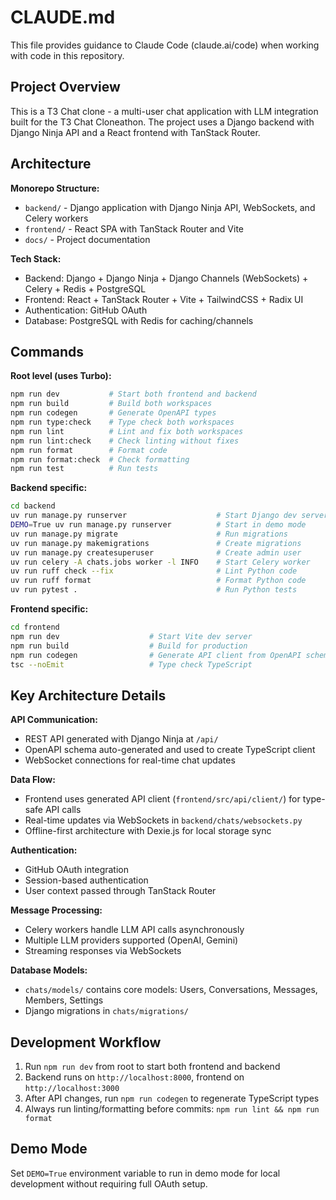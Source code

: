 # CLAUDE.md

This file provides guidance to Claude Code (claude.ai/code) when working with code in this repository.

## Project Overview

This is a T3 Chat clone - a multi-user chat application with LLM integration built for the T3 Chat Cloneathon. The project uses a Django backend with Django Ninja API and a React frontend with TanStack Router.

## Architecture

**Monorepo Structure:**
- `backend/` - Django application with Django Ninja API, WebSockets, and Celery workers
- `frontend/` - React SPA with TanStack Router and Vite
- `docs/` - Project documentation

**Tech Stack:**
- Backend: Django + Django Ninja + Django Channels (WebSockets) + Celery + Redis + PostgreSQL
- Frontend: React + TanStack Router + Vite + TailwindCSS + Radix UI
- Authentication: GitHub OAuth
- Database: PostgreSQL with Redis for caching/channels

## Commands

**Root level (uses Turbo):**
```bash
npm run dev           # Start both frontend and backend
npm run build         # Build both workspaces
npm run codegen       # Generate OpenAPI types
npm run type:check    # Type check both workspaces
npm run lint          # Lint and fix both workspaces
npm run lint:check    # Check linting without fixes
npm run format        # Format code
npm run format:check  # Check formatting
npm run test          # Run tests
```

**Backend specific:**
```bash
cd backend
uv run manage.py runserver                    # Start Django dev server
DEMO=True uv run manage.py runserver          # Start in demo mode
uv run manage.py migrate                      # Run migrations
uv run manage.py makemigrations               # Create migrations
uv run manage.py createsuperuser              # Create admin user
uv run celery -A chats.jobs worker -l INFO    # Start Celery worker
uv run ruff check --fix                       # Lint Python code
uv run ruff format                            # Format Python code
uv run pytest .                               # Run Python tests
```

**Frontend specific:**
```bash
cd frontend
npm run dev                    # Start Vite dev server
npm run build                  # Build for production
npm run codegen                # Generate API client from OpenAPI schema
tsc --noEmit                   # Type check TypeScript
```

## Key Architecture Details

**API Communication:**
- REST API generated with Django Ninja at `/api/`
- OpenAPI schema auto-generated and used to create TypeScript client
- WebSocket connections for real-time chat updates

**Data Flow:**
- Frontend uses generated API client (`frontend/src/api/client/`) for type-safe API calls
- Real-time updates via WebSockets in `backend/chats/websockets.py`
- Offline-first architecture with Dexie.js for local storage sync

**Authentication:**
- GitHub OAuth integration
- Session-based authentication
- User context passed through TanStack Router

**Message Processing:**
- Celery workers handle LLM API calls asynchronously
- Multiple LLM providers supported (OpenAI, Gemini)
- Streaming responses via WebSockets

**Database Models:**
- `chats/models/` contains core models: Users, Conversations, Messages, Members, Settings
- Django migrations in `chats/migrations/`

## Development Workflow

1. Run `npm run dev` from root to start both frontend and backend
2. Backend runs on `http://localhost:8000`, frontend on `http://localhost:3000`
3. After API changes, run `npm run codegen` to regenerate TypeScript types
4. Always run linting/formatting before commits: `npm run lint && npm run format`

## Demo Mode

Set `DEMO=True` environment variable to run in demo mode for local development without requiring full OAuth setup.